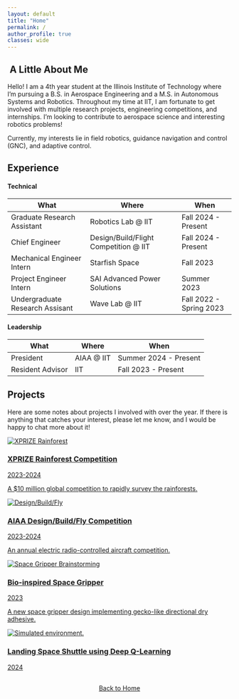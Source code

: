 ```yaml
---
layout: default
title: "Home"
permalink: /
author_profile: true
classes: wide
---
```


##  A Little About Me

Hello! I am a 4th year student at the Illinois Institute of Technology where I’m pursuing a B.S. in Aerospace Engineering and a M.S. in Autonomous Systems and Robotics. Throughout my time at IIT, I am fortunate to get involved with multiple research projects, engineering competitions, and internships. I’m looking to contribute to aerospace science and interesting robotics problems!

Currently, my interests lie in field robotics, guidance navigation and control (GNC), and adaptive control.

## Experience

#### Technical

| What                            | Where                                 | When                     |
| ------------------------------- | ------------------------------------- | ------------------------ |
| Graduate Research Assistant     | Robotics Lab @ IIT                    | Fall 2024 - Present    |
| Chief Engineer                  | Design/Build/Flight Competition @ IIT | Fall 2024 - Present      |
| Mechanical Engineer Intern      | Starfish Space                        | Fall 2023                |
| Project Engineer Intern         | SAI Advanced Power Solutions          | Summer 2023              |
| Undergraduate Research Assisant | Wave Lab @ IIT                        | Fall 2022 - Spring 2023 |

#### Leadership

| What             | Where      | When                  |
| ---------------- | ---------- | --------------------- |
| President        | AIAA @ IIT | Summer 2024 - Present |
| Resident Advisor | IIT        | Fall 2023 - Present   |

## Projects

Here are some notes about projects I involved with over the year. If there is anything that catches your interest, please let me know, and I would be happy to chat more about it!

<div class="container">
  <div class="row">
    <!-- Projects Box -->
    <div class="col-md-6">
      <a href="{{ site.baseurl }}/xprize/">
        <div class="box">
          <div class="box-image">
            <img src="{{ site.baseurl }}/assets/images/xprize_6.JPG" alt="XPRIZE Rainforest" style="max-height: 300px">
          </div>
          <div class="box-content">
            <h3>XPRIZE Rainforest Competition</h3>
            <p>2023-2024</p>
            <p>A $10 million global competition to rapidly survey the rainforests.</p>
          </div>
        </div>
      </a>
    </div>
  </div>
</div>
<!-- <a href="{{ site.baseurl }}/xprize/"> -->

<!-- <div style="text-align: center; margin-bottom: 30px;">
  <img src="{{ site.baseurl }}/assets/images/xprize_6.JPG" alt="XPRIZE Rainforest" style="max-width: 100%; height: auto; border-radius: 15px; box-shadow: 0 5px 15px rgba(0, 0, 0, 0.1);">
</div> -->

<div class="container">
  <div class="row">
    <!-- Projects Box -->
    <div class="col-md-6">
      <a href="{{ site.baseurl }}/dbf/">
        <div class="box">
          <div class="box-image">
            <img src="{{ site.baseurl }}/assets/images/dbf_4.jpg" alt="Design/Build/Fly" style="max-height: 300px">
          </div>
          <div class="box-content">
            <h3>AIAA Design/Build/Fly Competition</h3>
            <p>2023-2024</p>
            <p>An annual electric radio-controlled aircraft competition.</p>
          </div>
        </div>
      </a>
    </div>
  </div>
</div>

<div class="container">
  <div class="row">
    <!-- Projects Box -->
    <div class="col-md-6">
      <a href="{{ site.baseurl }}/gripper/">
        <div class="box">
          <div class="box-image">
            <img src="{{ site.baseurl }}/assets/images/gecko_gripper-sketches.jpg" alt="Space Gripper Brainstorming" style="max-height: 300px">
          </div>
          <div class="box-content">
            <h3>Bio-inspired Space Gripper</h3>
            <p>2023</p>
            <p>A new space gripper design implementing gecko-like directional dry adhesive.</p>
          </div>
        </div>
      </a>
    </div>
  </div>
</div>

<div class="container">
  <div class="row">
    <!-- Projects Box -->
    <div class="col-md-6">
      <a href="{{ site.baseurl }}/moon-landing/">
        <div class="box">
          <div class="box-image">
            <img src="{{ site.baseurl }}/assets/images/moon-landing_environment.png" alt="Simulated environment." style="max-height: 300px">
          </div>
          <div class="box-content">
            <h3>Landing Space Shuttle using Deep Q-Learning</h3>
            <p>2024</p>
            <p></p>
          </div>
        </div>
      </a>
    </div>
  </div>
</div>

<div style="text-align: center; margin-top: 30px;">
  <a href="{{ site.baseurl }}/" class="btn btn-home">Back to Home</a>
</div>
